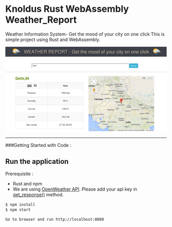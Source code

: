 Knoldus Rust WebAssembly Weather_Report
======================

Weather Information System- Get the mood of your city on one click  This is simple project using Rust and WebAssembly.

![weather](image/weather.png)


*************************************************************************************************************
###Getting Started with Code  : 

## Run the application

Prerequisite : 
* Rust and npm
* We are using [OpenWeather API](https://openweathermap.org/). Please add your api key in [get_response()](https://github.com/knoldus/rust-webassembly-weather-report/blob/master/src/lib.rs#L229) method. 


```shell
$ npm install
$ npm start
```
    Go to browser and run http://localhost:8080
